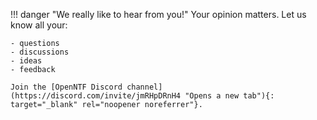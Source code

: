 <!-- prettier-ignore -->
!!! danger "We really like to hear from you!"
    Your opinion matters. Let us know all your:

    - questions
    - discussions
    - ideas
    - feedback

    Join the [OpenNTF Discord channel](https://discord.com/invite/jmRHpDRnH4 "Opens a new tab"){: target="_blank" rel="noopener noreferrer"}.
